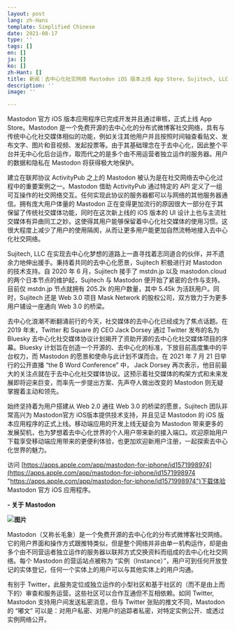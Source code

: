 ```yaml
---
layout: post
lang: zh-Hans
template: Simplified Chinese
date: 2021-08-17
type: ''
tags: []
en: []
ja: []
ko: []
zh-Hant: []
title: 新闻｜去中心化社交网络 Mastodon iOS 版本上线 App Store，Sujitech, LLC 提供技术支持
description: ''
image: ''

---
```


Mastodon 官方 iOS 版本应用程序已完成开发并且通过审核，正式上线 App Store。Mastodon 是一个免费开源的去中心化的分布式微博客社交网络，具有与传统中心化社交媒体相似的功能，例如关注其他用户并且按照时间轴查看贴文、发布文字、图片和音视频、发起投票等。由于其基础理念在于去中心化，因此整个平台并无中心化后台运作，取而代之的是多个由不用运营者独立运作的服务器。用户的数据和隐私在 Mastodon 将获得极大地保护。

建立在联邦协议 ActivityPub 之上的 Mastodon 被认为是在社交网络去中心化过程中的重要案例之一。Mastodon 借助 ActivityPub 通过特定的 API 定义了一组可互操作的社交网络交互。任何实现此协议的服务器都可以与网络的其他服务器通信。拥有庞大用户体量的 Mastodon 正在变得更加流行的原因很大一部分在于其保留了传统社交媒体功能，同时在这次新上线的 iOS 版本的 UI 设计上也与主流社交媒体有异曲同工之妙。这使得其用户能够保留着中心化社交媒体的使用习惯。这很大程度上减少了用户的使用隔阂，从而让更多用户能更加自然流畅地接入去中心化社交网络。

Sujitech, LLC 在实现去中心化梦想的道路上一直寻找着志同道合的伙伴，并不遗余力地伸出援手。秉持着共同的去中心化愿景，Sujitech 积极进行对 Mastodon 的技术支持。自 2020 年 6 月，Sujitech 接手了 mstdn.jp 以及 mastodon.cloud 的两个日本节点的维护起，Sujitech 与 Mastodon 便开始了紧密的合作与支持。目前仅 mstdn.jp 节点就拥有 205.2k 的用户数量，其中 5.45k 为活跃用户。同时，Sujitech 还是 Web 3.0 项目 Mask Network 的股权公司，双方致力于为更多用户铺设一座通向 Web 3.0 的桥梁。

去中心化浪潮不断翻涌前行的今天，社交媒体的去中心化已经成为了焦点话题。在 2019 年末，Twitter 和 Square 的 CEO Jack Dorsey 通过 Twitter 发布的名为 Bluesky 去中心化社交媒体协议计划揭开了资助开源的去中心化社交媒体项目的序幕。Bluesky 计划旨在创造一个开源的、去中心化的标准，下放目前高度集中的平台权力，而 Mastodon 的愿景和使命与此计划不谋而合。在 2021 年 7 月 21 日举行的公开直播 “the ₿ Word Conference” 中， Jack Dorsey 再次表示，他目前最大的关注点就在于去中心化社交媒体协议。这预示着社交媒体的构架方式和未来发展即将迎来巨变，而率先一步提出方案、先声夺人做出改变的 Mastodon 则无疑掌握着主动和领先。

始终坚持着为用户搭建从 Web 2.0 通往 Web 3.0 的桥梁的愿景，Sujitech 团队非常高兴为 Mastodon官方 iOS版本提供技术支持，并且见证 Mastodon 的 iOS 版本应用程序的正式上线。移动端应用的开发上线无疑会为 Mastodon 带来更多的发展契机，也为梦想着去中心化世界的个人用户带来新的接入端口。欢迎原始用户下载享受移动端应用带来的更便利体验，也更加欢迎新用户注册，一起探索去中心化世界的魅力。

访问 [https://apps.apple.com/app/mastodon-for-iphone/id1571998974](https://apps.apple.com/app/mastodon-for-iphone/id1571998974 "https://apps.apple.com/app/mastodon-for-iphone/id1571998974")下载体验 Mastodon 官方 iOS 应用程序。

**- 关于 Mastodon**

**![图片](https://mmbiz.qpic.cn/mmbiz_png/QpV1OYwdMHCX0FjunH8UqqCkyAQO4cgUkibuq0xvxmTlkOrPc22nEszjkMlnTY1weDkLZBK8gTYNibwvL0ic8PKLg/640?wx_fmt=png&tp=webp&wxfrom=5&wx_lazy=1&wx_co=1)**

Mastodon（又称长毛象）是一个免费开源的去中心化的分布式微博客社交网络。它的用户界面和操作方式跟推特类似，但是整个网络并非由单一机构运作，却是由多个由不同营运者独立运作的服务器以联邦方式交换资料而组成的去中心化社交网络。每个 Mastodon 的营运站点被称为 “实例（Instance）”，用户可到任何开放登记的实体登记，任何一个实体上的用户可以与其他实体上的用户沟通。

有别于 Twitter，此服务定位成独立运作的小型社区和基于社区的（而不是由上而下的）审查和服务运营。这些社区可以合作互通但不互相依赖。如同 Twitter, Mastodon 支持用户间发送私密消息，但与 Twitter 张贴的推文不同，Mastodon 的 “嘟文” 可以是：对用户私密、对用户的追踪者私密，对特定实例公开、或透过实例网络公开。
